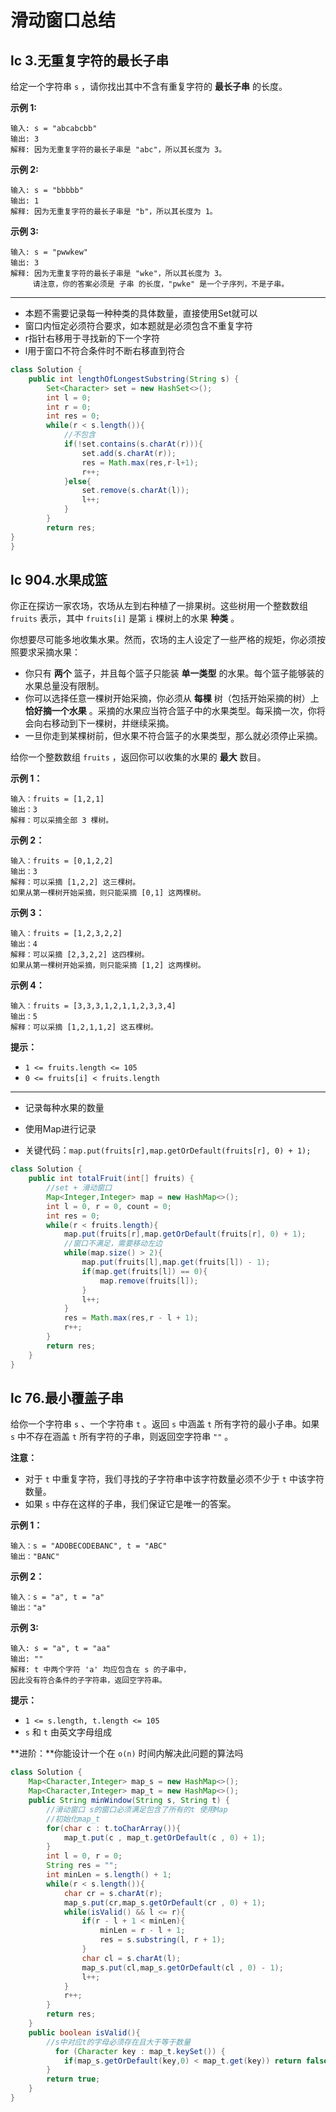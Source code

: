 # 滑动窗口总结

## lc 3.无重复字符的最长子串

给定一个字符串 `s` ，请你找出其中不含有重复字符的 **最长子串** 的长度。

**示例 1:**

```
输入: s = "abcabcbb"
输出: 3 
解释: 因为无重复字符的最长子串是 "abc"，所以其长度为 3。
```

**示例 2:**

```
输入: s = "bbbbb"
输出: 1
解释: 因为无重复字符的最长子串是 "b"，所以其长度为 1。
```

**示例 3:**

```
输入: s = "pwwkew"
输出: 3
解释: 因为无重复字符的最长子串是 "wke"，所以其长度为 3。
     请注意，你的答案必须是 子串 的长度，"pwke" 是一个子序列，不是子串。
```

---

- 本题不需要记录每一种种类的具体数量，直接使用Set就可以
- 窗口内恒定必须符合要求，如本题就是必须包含不重复字符
- r指针右移用于寻找新的下一个字符
- l用于窗口不符合条件时不断右移直到符合

```java
class Solution {
    public int lengthOfLongestSubstring(String s) {
        Set<Character> set = new HashSet<>();
        int l = 0;
        int r = 0;
        int res = 0;
        while(r < s.length()){
            //不包含
            if(!set.contains(s.charAt(r))){
                set.add(s.charAt(r));
                res = Math.max(res,r-l+1);
                r++;
            }else{
                set.remove(s.charAt(l));
                l++;
            }
        }
        return res;
}
}
```

## lc 904.水果成篮

你正在探访一家农场，农场从左到右种植了一排果树。这些树用一个整数数组 `fruits` 表示，其中 `fruits[i]` 是第 `i` 棵树上的水果 **种类** 。

你想要尽可能多地收集水果。然而，农场的主人设定了一些严格的规矩，你必须按照要求采摘水果：

- 你只有 **两个** 篮子，并且每个篮子只能装 **单一类型** 的水果。每个篮子能够装的水果总量没有限制。
- 你可以选择任意一棵树开始采摘，你必须从 **每棵** 树（包括开始采摘的树）上 **恰好摘一个水果** 。采摘的水果应当符合篮子中的水果类型。每采摘一次，你将会向右移动到下一棵树，并继续采摘。
- 一旦你走到某棵树前，但水果不符合篮子的水果类型，那么就必须停止采摘。

给你一个整数数组 `fruits` ，返回你可以收集的水果的 **最大** 数目。

**示例 1：**

```
输入：fruits = [1,2,1]
输出：3
解释：可以采摘全部 3 棵树。
```

**示例 2：**

```
输入：fruits = [0,1,2,2]
输出：3
解释：可以采摘 [1,2,2] 这三棵树。
如果从第一棵树开始采摘，则只能采摘 [0,1] 这两棵树。
```

**示例 3：**

```
输入：fruits = [1,2,3,2,2]
输出：4
解释：可以采摘 [2,3,2,2] 这四棵树。
如果从第一棵树开始采摘，则只能采摘 [1,2] 这两棵树。
```

**示例 4：**

```
输入：fruits = [3,3,3,1,2,1,1,2,3,3,4]
输出：5
解释：可以采摘 [1,2,1,1,2] 这五棵树。
```

**提示：**

- `1 <= fruits.length <= 105`
- `0 <= fruits[i] < fruits.length`

---

- 记录每种水果的数量
- 使用Map进行记录

- 关键代码：`map.put(fruits[r],map.getOrDefault(fruits[r], 0) + 1);`

```java
class Solution {
    public int totalFruit(int[] fruits) {
        //set + 滑动窗口
        Map<Integer,Integer> map = new HashMap<>();
        int l = 0, r = 0, count = 0;
        int res = 0;
        while(r < fruits.length){
            map.put(fruits[r],map.getOrDefault(fruits[r], 0) + 1);
            //窗口不满足，需要移动左边
            while(map.size() > 2){
                map.put(fruits[l],map.get(fruits[l]) - 1);
                if(map.get(fruits[l]) == 0){
                    map.remove(fruits[l]);
                }
                l++;
            }
            res = Math.max(res,r - l + 1);
            r++;
        }
        return res;
    }
}
```

## lc 76.最小覆盖子串

给你一个字符串 `s` 、一个字符串 `t` 。返回 `s` 中涵盖 `t` 所有字符的最小子串。如果 `s` 中不存在涵盖 `t` 所有字符的子串，则返回空字符串 `""` 。

 

**注意：**

- 对于 `t` 中重复字符，我们寻找的子字符串中该字符数量必须不少于 `t` 中该字符数量。
- 如果 `s` 中存在这样的子串，我们保证它是唯一的答案。

 

**示例 1：**

```
输入：s = "ADOBECODEBANC", t = "ABC"
输出："BANC"
```

**示例 2：**

```
输入：s = "a", t = "a"
输出："a"
```

**示例 3:**

```
输入: s = "a", t = "aa"
输出: ""
解释: t 中两个字符 'a' 均应包含在 s 的子串中，
因此没有符合条件的子字符串，返回空字符串。
```

 

**提示：**

- `1 <= s.length, t.length <= 105`
- `s` 和 `t` 由英文字母组成

 

**进阶：**你能设计一个在 `o(n)` 时间内解决此问题的算法吗

```java
class Solution {
    Map<Character,Integer> map_s = new HashMap<>();
    Map<Character,Integer> map_t = new HashMap<>();
    public String minWindow(String s, String t) {
        //滑动窗口 s的窗口必须满足包含了所有的t 使用Map
        //初始化map_t
        for(char c : t.toCharArray()){
            map_t.put(c , map_t.getOrDefault(c , 0) + 1);
        }
        int l = 0, r = 0;
        String res = "";
        int minLen = s.length() + 1;
        while(r < s.length()){
            char cr = s.charAt(r);
            map_s.put(cr,map_s.getOrDefault(cr , 0) + 1);
            while(isValid() && l <= r){
                if(r - l + 1 < minLen){
                    minLen = r - l + 1;
                    res = s.substring(l, r + 1);
                }
                char cl = s.charAt(l);
                map_s.put(cl,map_s.getOrDefault(cl , 0) - 1);
                l++;
            }
            r++;
        }
        return res;
    }
    public boolean isValid(){
        //s中对应t的字母必须存在且大于等于数量
          for (Character key : map_t.keySet()) {  
            if(map_s.getOrDefault(key,0) < map_t.get(key)) return false;
        } 
        return true;
    }
}
```



